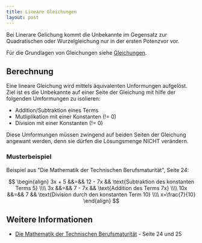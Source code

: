 ```yaml
---
title: Lineare Gleichungen
layout: post
---
```


Bei Linerare Gelichung kommt die Unbekannte im Gegensatz zur Quadratischen oder Wurzelgleichung nur in der ersten Potenzvor vor.

Für die Grundlagen von Gleichungen siehe [Gleichungen](/gleichungen/).

## Berechnung
Eine lineare Gleichung wird mittels äquivalenten Unformungen aufgelöst. Ziel ist es die Unbekannte auf einer Seite der Gleichung mit hilfe der folgenden Umformungen zu isolieren:

* Addition/Subtraktion eines Terms
* Mutliplikation mit einer Konstanten (!= 0)
* Division mit einer Konstanten (!= 0)

Diese Umformungen müssen zwingend auf beiden Seiten der Gleichung angewant werden, denn sie dürfen die Lösungsmenge NICHT verändern.

### Musterbeispiel

Beispiel aus "Die Mathematik der Technischen Berufsmaturität", Seite 24:

$$
\begin{align}
    3x + 5 &&=&& 12 - 7x && \text{Subtraktion des konstanten Terms 5} \\\\
    3x     &&=&&  7 - 7x && \text{Addition des Terms 7x} \\\\
   10x     &&=&&  7      && \text{Division durch den konstanten Term 10} \\\\
   x=\frac{7}{10}
\end{align}
$$

## Weitere Informationen
* [Die Mathematik der Technischen Berufsmaturität](http://www.hep-verlag.ch/mathematik-tbm) - Seite 24 und 25

